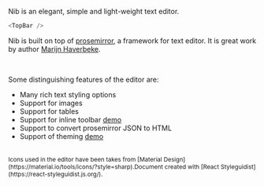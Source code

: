 Nib is an elegant, simple and light-weight text editor.

```js
<TopBar />
```

Nib is built on top of [prosemirror](http://prosemirror.net), a framework for text editor. It is great work by author [Marijn Haverbeke](http://marijnhaverbeke.nl/).

<br>

Some distinguishing features of the editor are:

- Many rich text styling options
- Support for images
- Support for tables
- Support for inline toolbar [demo](https://jpuri.github.io/Nib/#/Demo/InlineToolbar)
- Support to convert prosemirror JSON to HTML
- Support of theming [demo](https://jpuri.github.io/Nib/#/Demo/Themed)

<br>

<span style="font-size: 12px;">
  Icons used in the editor have been takes from [Material Design](https://material.io/tools/icons/?style=sharp).Document created with [React Styleguidist](https://react-styleguidist.js.org/).
</span>
